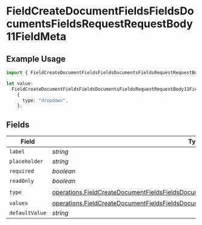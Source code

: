# FieldCreateDocumentFieldsFieldsDocumentsFieldsRequestRequestBody11FieldMeta

## Example Usage

```typescript
import { FieldCreateDocumentFieldsFieldsDocumentsFieldsRequestRequestBody11FieldMeta } from "@documenso/sdk-typescript/models/operations";

let value:
  FieldCreateDocumentFieldsFieldsDocumentsFieldsRequestRequestBody11FieldMeta =
    {
      type: "dropdown",
    };
```

## Fields

| Field                                                                                                                                                                                                    | Type                                                                                                                                                                                                     | Required                                                                                                                                                                                                 | Description                                                                                                                                                                                              |
| -------------------------------------------------------------------------------------------------------------------------------------------------------------------------------------------------------- | -------------------------------------------------------------------------------------------------------------------------------------------------------------------------------------------------------- | -------------------------------------------------------------------------------------------------------------------------------------------------------------------------------------------------------- | -------------------------------------------------------------------------------------------------------------------------------------------------------------------------------------------------------- |
| `label`                                                                                                                                                                                                  | *string*                                                                                                                                                                                                 | :heavy_minus_sign:                                                                                                                                                                                       | N/A                                                                                                                                                                                                      |
| `placeholder`                                                                                                                                                                                            | *string*                                                                                                                                                                                                 | :heavy_minus_sign:                                                                                                                                                                                       | N/A                                                                                                                                                                                                      |
| `required`                                                                                                                                                                                               | *boolean*                                                                                                                                                                                                | :heavy_minus_sign:                                                                                                                                                                                       | N/A                                                                                                                                                                                                      |
| `readOnly`                                                                                                                                                                                               | *boolean*                                                                                                                                                                                                | :heavy_minus_sign:                                                                                                                                                                                       | N/A                                                                                                                                                                                                      |
| `type`                                                                                                                                                                                                   | [operations.FieldCreateDocumentFieldsFieldsDocumentsFieldsRequestRequestBody11FieldMetaType](../../models/operations/fieldcreatedocumentfieldsfieldsdocumentsfieldsrequestrequestbody11fieldmetatype.md) | :heavy_check_mark:                                                                                                                                                                                       | N/A                                                                                                                                                                                                      |
| `values`                                                                                                                                                                                                 | [operations.FieldCreateDocumentFieldsFieldsDocumentsFieldsRequestValues](../../models/operations/fieldcreatedocumentfieldsfieldsdocumentsfieldsrequestvalues.md)[]                                       | :heavy_minus_sign:                                                                                                                                                                                       | N/A                                                                                                                                                                                                      |
| `defaultValue`                                                                                                                                                                                           | *string*                                                                                                                                                                                                 | :heavy_minus_sign:                                                                                                                                                                                       | N/A                                                                                                                                                                                                      |